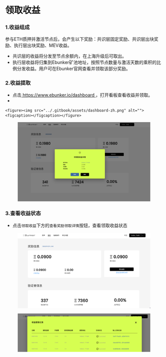 # 领取收益

### 1.收益组成

参与ETH质押并激活节点后，会产生以下奖励：共识层固定奖励、共识层出块奖励、执行层出块奖励、MEV收益。

* 共识层的收益将分发至节点余额内，在上海升级后可取出。
* 执行层收益将归集到Ebunker矿池地址，按照节点数量与激活天数的乘积的比例分发收益。用户可在Ebunker官网查看并领取该部分奖励。

### 2.收益提取

* 点击[ https://www.ebunker.io/dashboard ](https://www.ebunker.io/dashboard)，打开看板查看收益并领取。
*

    <figure><img src="../.gitbook/assets/dashboard-zh.png" alt=""><figcaption></figcaption></figure>

<figure><img src="../.gitbook/assets/claim-zh.png" alt=""><figcaption></figcaption></figure>

### 3.查看收益状态

* 点击`领取收益`下方的`查看奖励领取详情`按钮，查看领取收益状态 &#x20;

<figure><img src="../.gitbook/assets/dashboard-zh.png" alt=""><figcaption></figcaption></figure>

<figure><img src="../.gitbook/assets/rewardlist-zh.png" alt=""><figcaption></figcaption></figure>
